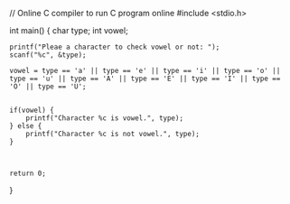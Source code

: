 // Online C compiler to run C program online
#include <stdio.h>

int main() {
char type;
int vowel;

    printf("Pleae a character to check vowel or not: ");
    scanf("%c", &type);

    vowel = type == 'a' || type == 'e' || type == 'i' || type == 'o' || type == 'u' || type == 'A' || type == 'E' || type == 'I' || type == 'O' || type == 'U';


    if(vowel) {
        printf("Character %c is vowel.", type);
    } else {
        printf("Character %c is not vowel.", type);
    }



    return 0;

}
